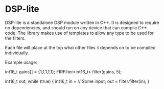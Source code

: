 # DSP-lite

DSP-lite is a standalone DSP module written in C++.
It is designed to require no dependencies, and should run
on any device that can compile C++ code.
The library makes use of templates to allow any type to be used for the filters.

Each file will place at the top what other files it depends on to be compiled individually.


Example usage:

int16_t gains[] = {1,1,1,1,1};
FIRFilter<int16_t> filter(gains, 5);

int16_t out;
while (true) {
    int16_t in = // Some input;
    out = filter.filter(in);
}
